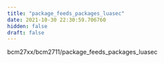 ```yaml
---
title: "package_feeds_packages_luasec"
date: 2021-10-30 22:30:59.706760
hidden: false
draft: false
---
```


bcm27xx/bcm2711/package_feeds_packages_luasec

